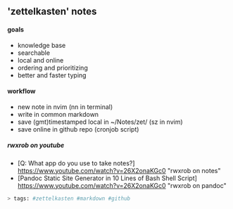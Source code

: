 'zettelkasten' notes
---


#### goals


- knowledge base
- searchable
- local and online
- ordering and prioritizing
- better and faster typing


#### workflow


- new note in nvim (nn in terminal)
- write in common markdown
- save (gmt)timestamped local in ~/Notes/zet/ (sz in nvim)
- save online in github repo (cronjob script)


##### rwxrob on youtube


- [Q: What app do you use to take notes?] <https://www.youtube.com/watch?v=26X2onaKGc0> "rwxrob on notes"
- [Pandoc Static Site Generator in 10 Lines of Bash Shell Script] <https://www.youtube.com/watch?v=26X2onaKGc0> "rwxrob on pandoc"


```sh
> tags: #zettelkasten #markdown #github
```
